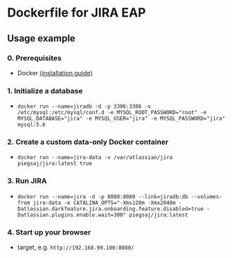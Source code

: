 # Dockerfile for JIRA EAP #

## Usage example ##

### 0. Prerequisites ###

* Docker [(installation guide)](http://docs.docker.com/windows/step_one/)

### 1. Initialize a database ###

* `docker run --name=jiradb -d -p 3306:3306 -v /etc/mysql:/etc/mysql/conf.d -e MYSQL_ROOT_PASSWORD="root" -e MYSQL_DATABASE="jira" -e MYSQL_USER="jira" -e MYSQL_PASSWORD="jira" mysql:5.6`

### 2. Create a custom data-only Docker container ###

* `docker run --name=jira-data -v /var/atlassian/jira piegsaj/jira:latest true`

### 3. Run JIRA ###

* `docker run --name=jira -d -p 8080:8080 --link=jiradb:db --volumes-from jira-data -e CATALINA_OPTS="-Xms128m -Xmx2048m -Datlassian.darkfeature.jira.onboarding.feature.disabled=true -Datlassian.plugins.enable.wait=300" piegsaj/jira:latest`

### 4. Start up your browser ###

* target, e.g. `http://192.168.99.100:8080/`
